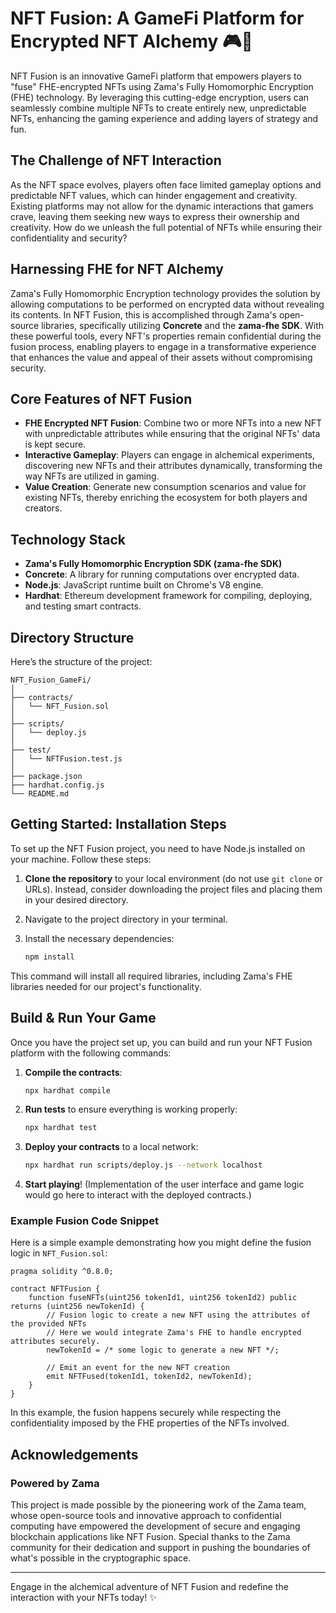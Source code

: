 # NFT Fusion: A GameFi Platform for Encrypted NFT Alchemy 🎮🔮

NFT Fusion is an innovative GameFi platform that empowers players to "fuse" FHE-encrypted NFTs using Zama's Fully Homomorphic Encryption (FHE) technology. By leveraging this cutting-edge encryption, users can seamlessly combine multiple NFTs to create entirely new, unpredictable NFTs, enhancing the gaming experience and adding layers of strategy and fun.

## The Challenge of NFT Interaction

As the NFT space evolves, players often face limited gameplay options and predictable NFT values, which can hinder engagement and creativity. Existing platforms may not allow for the dynamic interactions that gamers crave, leaving them seeking new ways to express their ownership and creativity. How do we unleash the full potential of NFTs while ensuring their confidentiality and security?

## Harnessing FHE for NFT Alchemy

Zama's Fully Homomorphic Encryption technology provides the solution by allowing computations to be performed on encrypted data without revealing its contents. In NFT Fusion, this is accomplished through Zama's open-source libraries, specifically utilizing **Concrete** and the **zama-fhe SDK**. With these powerful tools, every NFT's properties remain confidential during the fusion process, enabling players to engage in a transformative experience that enhances the value and appeal of their assets without compromising security.

## Core Features of NFT Fusion

- **FHE Encrypted NFT Fusion**: Combine two or more NFTs into a new NFT with unpredictable attributes while ensuring that the original NFTs' data is kept secure.
- **Interactive Gameplay**: Players can engage in alchemical experiments, discovering new NFTs and their attributes dynamically, transforming the way NFTs are utilized in gaming.
- **Value Creation**: Generate new consumption scenarios and value for existing NFTs, thereby enriching the ecosystem for both players and creators.

## Technology Stack

- **Zama's Fully Homomorphic Encryption SDK (zama-fhe SDK)**
- **Concrete**: A library for running computations over encrypted data.
- **Node.js**: JavaScript runtime built on Chrome's V8 engine.
- **Hardhat**: Ethereum development framework for compiling, deploying, and testing smart contracts.

## Directory Structure

Here’s the structure of the project:

```
NFT_Fusion_GameFi/
│
├── contracts/
│   └── NFT_Fusion.sol
│
├── scripts/
│   └── deploy.js
│
├── test/
│   └── NFTFusion.test.js
│
├── package.json
├── hardhat.config.js
└── README.md
```

## Getting Started: Installation Steps

To set up the NFT Fusion project, you need to have Node.js installed on your machine. Follow these steps:

1. **Clone the repository** to your local environment (do not use `git clone` or URLs). Instead, consider downloading the project files and placing them in your desired directory.
   
2. Navigate to the project directory in your terminal.

3. Install the necessary dependencies:
   ```bash
   npm install
   ```

This command will install all required libraries, including Zama's FHE libraries needed for our project's functionality.

## Build & Run Your Game

Once you have the project set up, you can build and run your NFT Fusion platform with the following commands:

1. **Compile the contracts**: 
   ```bash
   npx hardhat compile
   ```
   
2. **Run tests** to ensure everything is working properly:
   ```bash
   npx hardhat test
   ```

3. **Deploy your contracts** to a local network:
   ```bash
   npx hardhat run scripts/deploy.js --network localhost
   ```

4. **Start playing**! (Implementation of the user interface and game logic would go here to interact with the deployed contracts.)

### Example Fusion Code Snippet

Here is a simple example demonstrating how you might define the fusion logic in `NFT_Fusion.sol`:

```solidity
pragma solidity ^0.8.0;

contract NFTFusion {
    function fuseNFTs(uint256 tokenId1, uint256 tokenId2) public returns (uint256 newTokenId) {
        // Fusion logic to create a new NFT using the attributes of the provided NFTs
        // Here we would integrate Zama's FHE to handle encrypted attributes securely.
        newTokenId = /* some logic to generate a new NFT */;
        
        // Emit an event for the new NFT creation
        emit NFTFused(tokenId1, tokenId2, newTokenId);
    }
}
```

In this example, the fusion happens securely while respecting the confidentiality imposed by the FHE properties of the NFTs involved.

## Acknowledgements

### Powered by Zama

This project is made possible by the pioneering work of the Zama team, whose open-source tools and innovative approach to confidential computing have empowered the development of secure and engaging blockchain applications like NFT Fusion. Special thanks to the Zama community for their dedication and support in pushing the boundaries of what's possible in the cryptographic space.

---

Engage in the alchemical adventure of NFT Fusion and redefine the interaction with your NFTs today! ✨
